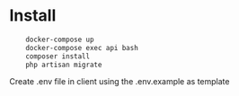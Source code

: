 
# Install
```bash
    docker-compose up
    docker-compose exec api bash
    composer install
    php artisan migrate 
```
Create .env file in client using the .env.example as template


